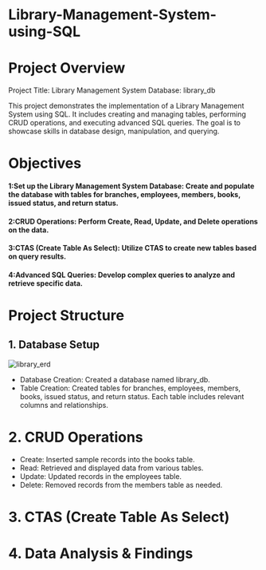 # Library-Management-System-using-SQL

# Project Overview
Project Title: Library Management System
Database: library_db

This project demonstrates the implementation of a Library Management System using SQL. It includes creating and managing tables, performing CRUD operations, and executing advanced SQL queries. The goal is to showcase skills in database design, manipulation, and querying.

# Objectives
#### 1:Set up the Library Management System Database: Create and populate the database with tables for branches, employees, members, books, issued status, and return status.
#### 2:CRUD Operations: Perform Create, Read, Update, and Delete operations on the data.
#### 3:CTAS (Create Table As Select): Utilize CTAS to create new tables based on query results.
#### 4:Advanced SQL Queries: Develop complex queries to analyze and retrieve specific data.

# Project Structure
## 1. Database Setup
![library_erd](https://github.com/user-attachments/assets/6f4424a6-0890-4d00-8819-b274ccf003aa)

* Database Creation: Created a database named library_db.
* Table Creation: Created tables for branches, employees, members, books, issued status, and return status. Each table includes relevant columns and relationships.

# 2. CRUD Operations
* Create: Inserted sample records into the books table.
* Read: Retrieved and displayed data from various tables.
* Update: Updated records in the employees table.
* Delete: Removed records from the members table as needed.

# 3. CTAS (Create Table As Select)
# 4. Data Analysis & Findings
